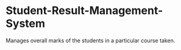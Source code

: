 # Student-Result-Management-System
Manages overall marks of the students in a particular course taken.
